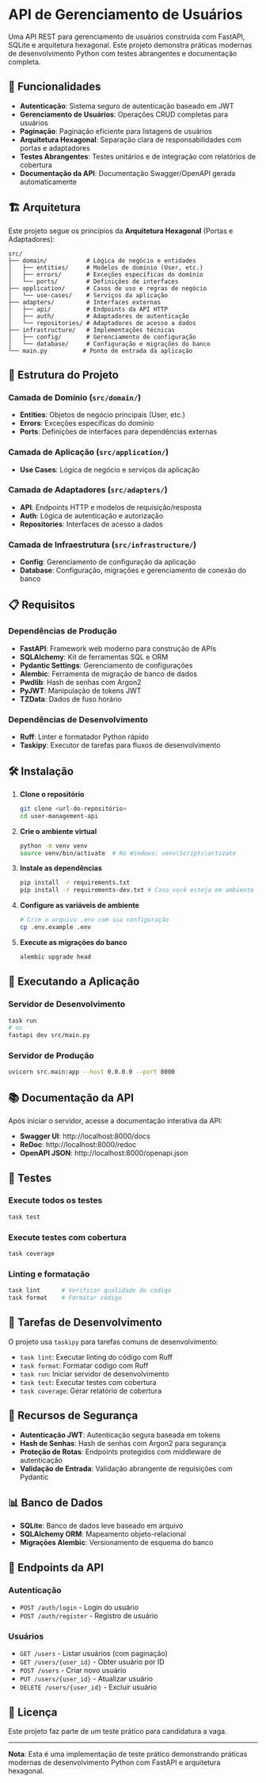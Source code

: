 # API de Gerenciamento de Usuários

Uma API REST para gerenciamento de usuários construída com FastAPI, SQLite e arquitetura hexagonal. Este projeto demonstra práticas modernas de desenvolvimento Python com testes abrangentes e documentação completa.

## 🚀 Funcionalidades

- **Autenticação**: Sistema seguro de autenticação baseado em JWT
- **Gerenciamento de Usuários**: Operações CRUD completas para usuários
- **Paginação**: Paginação eficiente para listagens de usuários
- **Arquitetura Hexagonal**: Separação clara de responsabilidades com portas e adaptadores
- **Testes Abrangentes**: Testes unitários e de integração com relatórios de cobertura
- **Documentação da API**: Documentação Swagger/OpenAPI gerada automaticamente

## 🏗️ Arquitetura

Este projeto segue os princípios da **Arquitetura Hexagonal** (Portas e Adaptadores):

```
src/
├── domain/           # Lógica de negócio e entidades
│   ├── entities/     # Modelos de domínio (User, etc.)
│   ├── errors/       # Exceções específicas do domínio
│   └── ports/        # Definições de interfaces
├── application/      # Casos de uso e regras de negócio
│   └── use-cases/    # Serviços da aplicação
├── adapters/         # Interfaces externas
│   ├── api/          # Endpoints da API HTTP
│   ├── auth/         # Adaptadores de autenticação
│   └── repositories/ # Adaptadores de acesso a dados
├── infrastructure/   # Implementações técnicas
│   ├── config/       # Gerenciamento de configuração
│   └── database/     # Configuração e migrações do banco
└── main.py          # Ponto de entrada da aplicação
```

## 📁 Estrutura do Projeto

### Camada de Domínio (`src/domain/`)

- **Entities**: Objetos de negócio principais (User, etc.)
- **Errors**: Exceções específicas do domínio
- **Ports**: Definições de interfaces para dependências externas

### Camada de Aplicação (`src/application/`)

- **Use Cases**: Lógica de negócio e serviços da aplicação

### Camada de Adaptadores (`src/adapters/`)

- **API**: Endpoints HTTP e modelos de requisição/resposta
- **Auth**: Lógica de autenticação e autorização
- **Repositories**: Interfaces de acesso a dados

### Camada de Infraestrutura (`src/infrastructure/`)

- **Config**: Gerenciamento de configuração da aplicação
- **Database**: Configuração, migrações e gerenciamento de conexão do banco

## 📋 Requisitos

### Dependências de Produção

- **FastAPI**: Framework web moderno para construção de APIs
- **SQLAlchemy**: Kit de ferramentas SQL e ORM
- **Pydantic Settings**: Gerenciamento de configurações
- **Alembic**: Ferramenta de migração de banco de dados
- **Pwdlib**: Hash de senhas com Argon2
- **PyJWT**: Manipulação de tokens JWT
- **TZData**: Dados de fuso horário

### Dependências de Desenvolvimento

- **Ruff**: Linter e formatador Python rápido
- **Taskipy**: Executor de tarefas para fluxos de desenvolvimento

## 🛠️ Instalação

1. **Clone o repositório**

   ```bash
   git clone <url-do-repositório>
   cd user-management-api
   ```

2. **Crie o ambiente virtual**

   ```bash
   python -m venv venv
   source venv/bin/activate  # No Windows: venv\Scripts\activate
   ```

3. **Instale as dependências**

   ```bash
   pip install -r requirements.txt
   pip install -r requirements-dev.txt # Caso você esteja em ambiente de desenvolvimento
   ```

4. **Configure as variáveis de ambiente**

   ```bash
   # Crie o arquivo .env com sua configuração
   cp .env.example .env
   ```

5. **Execute as migrações do banco**
   ```bash
   alembic upgrade head
   ```

## 🚀 Executando a Aplicação

### Servidor de Desenvolvimento

```bash
task run
# ou
fastapi dev src/main.py
```

### Servidor de Produção

```bash
uvicorn src.main:app --host 0.0.0.0 --port 8000
```

## 📚 Documentação da API

Após iniciar o servidor, acesse a documentação interativa da API:

- **Swagger UI**: http://localhost:8000/docs
- **ReDoc**: http://localhost:8000/redoc
- **OpenAPI JSON**: http://localhost:8000/openapi.json

## 🧪 Testes

### Execute todos os testes

```bash
task test
```

### Execute testes com cobertura

```bash
task coverage
```

### Linting e formatação

```bash
task lint      # Verificar qualidade do código
task format    # Formatar código
```

## 🔧 Tarefas de Desenvolvimento

O projeto usa `taskipy` para tarefas comuns de desenvolvimento:

- `task lint`: Executar linting do código com Ruff
- `task format`: Formatar código com Ruff
- `task run`: Iniciar servidor de desenvolvimento
- `task test`: Executar testes com cobertura
- `task coverage`: Gerar relatório de cobertura

## 🔐 Recursos de Segurança

- **Autenticação JWT**: Autenticação segura baseada em tokens
- **Hash de Senhas**: Hash de senhas com Argon2 para segurança
- **Proteção de Rotas**: Endpoints protegidos com middleware de autenticação
- **Validação de Entrada**: Validação abrangente de requisições com Pydantic

## 📊 Banco de Dados

- **SQLite**: Banco de dados leve baseado em arquivo
- **SQLAlchemy ORM**: Mapeamento objeto-relacional
- **Migrações Alembic**: Versionamento de esquema do banco

## 🎯 Endpoints da API

### Autenticação

- `POST /auth/login` - Login do usuário
- `POST /auth/register` - Registro de usuário

### Usuários

- `GET /users` - Listar usuários (com paginação)
- `GET /users/{user_id}` - Obter usuário por ID
- `POST /users` - Criar novo usuário
- `PUT /users/{user_id}` - Atualizar usuário
- `DELETE /users/{user_id}` - Excluir usuário

## 📄 Licença

Este projeto faz parte de um teste prático para candidatura a vaga.

---

**Nota**: Esta é uma implementação de teste prático demonstrando práticas modernas de desenvolvimento Python com FastAPI e arquitetura hexagonal.
